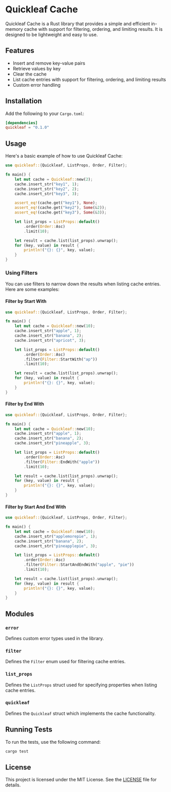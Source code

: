 # Quickleaf Cache

Quickleaf Cache is a Rust library that provides a simple and efficient in-memory cache with support for filtering, ordering, and limiting results. It is designed to be lightweight and easy to use.

## Features

- Insert and remove key-value pairs
- Retrieve values by key
- Clear the cache
- List cache entries with support for filtering, ordering, and limiting results
- Custom error handling

## Installation

Add the following to your `Cargo.toml`:

```toml
[dependencies]
quickleaf = "0.1.0"
```

## Usage

Here's a basic example of how to use Quickleaf Cache:

```rust
use quickleaf::{Quickleaf, ListProps, Order, Filter};

fn main() {
    let mut cache = Quickleaf::new(2);
    cache.insert_str("key1", 1);
    cache.insert_str("key2", 2);
    cache.insert_str("key3", 3);

    assert_eq!(cache.get("key1"), None);
    assert_eq!(cache.get("key2"), Some(&2));
    assert_eq!(cache.get("key3"), Some(&3));

    let list_props = ListProps::default()
        .order(Order::Asc)
        .limit(10);

    let result = cache.list(list_props).unwrap();
    for (key, value) in result {
        println!("{}: {}", key, value);
    }
}
```

### Using Filters

You can use filters to narrow down the results when listing cache entries. Here are some examples:

#### Filter by Start With

```rust
use quickleaf::{Quickleaf, ListProps, Order, Filter};

fn main() {
    let mut cache = Quickleaf::new(10);
    cache.insert_str("apple", 1);
    cache.insert_str("banana", 2);
    cache.insert_str("apricot", 3);

    let list_props = ListProps::default()
        .order(Order::Asc)
        .filter(Filter::StartWith("ap"))
        .limit(10);

    let result = cache.list(list_props).unwrap();
    for (key, value) in result {
        println!("{}: {}", key, value);
    }
}
```

#### Filter by End With

```rust
use quickleaf::{Quickleaf, ListProps, Order, Filter};

fn main() {
    let mut cache = Quickleaf::new(10);
    cache.insert_str("apple", 1);
    cache.insert_str("banana", 2);
    cache.insert_str("pineapple", 3);

    let list_props = ListProps::default()
        .order(Order::Asc)
        .filter(Filter::EndWith("apple"))
        .limit(10);

    let result = cache.list(list_props).unwrap();
    for (key, value) in result {
        println!("{}: {}", key, value);
    }
}
```

#### Filter by Start And End With

```rust
use quickleaf::{Quickleaf, ListProps, Order, Filter};

fn main() {
    let mut cache = Quickleaf::new(10);
    cache.insert_str("applemorepie", 1);
    cache.insert_str("banana", 2);
    cache.insert_str("pineapplepie", 3);

    let list_props = ListProps::default()
        .order(Order::Asc)
        .filter(Filter::StartAndEndWith("apple", "pie"))
        .limit(10);

    let result = cache.list(list_props).unwrap();
    for (key, value) in result {
        println!("{}: {}", key, value);
    }
}
```

## Modules

### `error`

Defines custom error types used in the library.

### `filter`

Defines the `Filter` enum used for filtering cache entries.

### `list_props`

Defines the `ListProps` struct used for specifying properties when listing cache entries.

### `quickleaf`

Defines the `Quickleaf` struct which implements the cache functionality.

## Running Tests

To run the tests, use the following command:

```sh
cargo test
```

## License

This project is licensed under the MIT License. See the [LICENSE](LICENSE) file for details.
